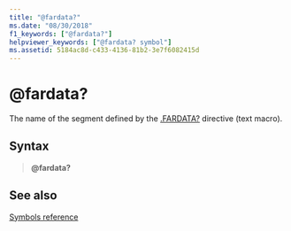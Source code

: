 ```yaml
---
title: "@fardata?"
ms.date: "08/30/2018"
f1_keywords: ["@fardata?"]
helpviewer_keywords: ["@fardata? symbol"]
ms.assetid: 5184ac8d-c433-4136-81b2-3e7f6082415d
---
```

# \@fardata?

The name of the segment defined by the [.FARDATA?](../../assembler/masm/dot-fardata-q.md) directive (text macro).

## Syntax

> **\@fardata?**

## See also

[Symbols reference](symbols-reference.md)

